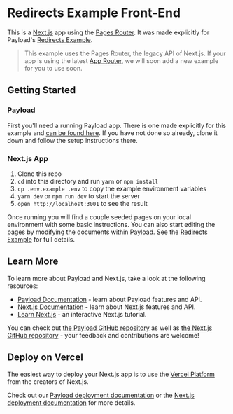 # Redirects Example Front-End

This is a [Next.js](https://nextjs.org) app using the [Pages Router](https://nextjs.org/docs/pages). It was made explicitly for Payload's [Redirects Example](https://github.com/payloadcms/payload/tree/main/examples/redireects/payload).

> This example uses the Pages Router, the legacy API of Next.js. If your app is using the latest [App Router](https://nextjs.org/docs/app), we will soon add a new example for you to use soon.

## Getting Started

### Payload

First you'll need a running Payload app. There is one made explicitly for this example and [can be found here](https://github.com/payloadcms/payload/tree/main/examples/redirects/payload). If you have not done so already, clone it down and follow the setup instructions there.

### Next.js App

1. Clone this repo
2. `cd` into this directory and run `yarn` or `npm install`
3. `cp .env.example .env` to copy the example environment variables
4. `yarn dev` or `npm run dev` to start the server
5. `open http://localhost:3001` to see the result

Once running you will find a couple seeded pages on your local environment with some basic instructions. You can also start editing the pages by modifying the documents within Payload. See the [Redirects Example](https://github.com/payloadcms/payload/tree/main/examples/redirects/payload) for full details.

## Learn More

To learn more about Payload and Next.js, take a look at the following resources:

- [Payload Documentation](https://payloadcms.com/docs) - learn about Payload features and API.
- [Next.js Documentation](https://nextjs.org/docs) - learn about Next.js features and API.
- [Learn Next.js](https://nextjs.org/learn) - an interactive Next.js tutorial.

You can check out [the Payload GitHub repository](https://github.com/payloadcms/payload/) as well as [the Next.js GitHub repository](https://github.com/vercel/next.js/) - your feedback and contributions are welcome!

## Deploy on Vercel

The easiest way to deploy your Next.js app is to use the [Vercel Platform](https://vercel.com/new?utm_medium=default-template&filter=next.js&utm_source=create-next-app&utm_campaign=create-next-app-readme) from the creators of Next.js.

Check out our [Payload deployment documentation](https://payloadcms.com/docs/production/deployment) or the [Next.js deployment documentation](https://nextjs.org/docs/deployment) for more details.

